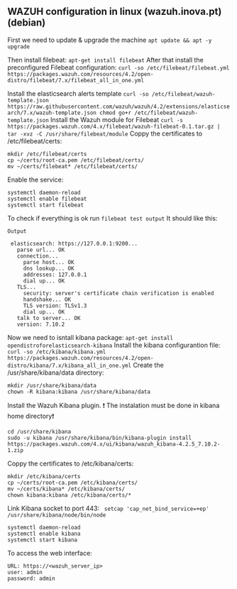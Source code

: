 ## WAZUH configuration in linux (wazuh.inova.pt)(debian)


First we need to update & upgrade the machine ``apt update && apt -y upgrade``

Then install filebeat: ``apt-get install filebeat``
After that install the preconfigured Filebeat configuration: ``curl -so /etc/filebeat/filebeat.yml https://packages.wazuh.com/resources/4.2/open-distro/filebeat/7.x/filebeat_all_in_one.yml``

Install the elasticsearch alerts template ``curl -so /etc/filebeat/wazuh-template.json https://raw.githubusercontent.com/wazuh/wazuh/4.2/extensions/elasticsearch/7.x/wazuh-template.json
chmod go+r /etc/filebeat/wazuh-template.json``
Install the Wazuh module for Filebeat ``curl -s https://packages.wazuh.com/4.x/filebeat/wazuh-filebeat-0.1.tar.gz | tar -xvz -C /usr/share/filebeat/module``
Coppy the certificates to /etc/filebeat/certs:
```
mkdir /etc/filebeat/certs
cp ~/certs/root-ca.pem /etc/filebeat/certs/
mv ~/certs/filebeat* /etc/filebeat/certs/
```
Enable the service:
```
systemctl daemon-reload
systemctl enable filebeat
systemctl start filebeat
```
To check if everything is ok run ``filebeat test output``
It should like this:
```
Output

 elasticsearch: https://127.0.0.1:9200...
   parse url... OK
   connection...
     parse host... OK
     dns lookup... OK
     addresses: 127.0.0.1
     dial up... OK
   TLS...
     security: server's certificate chain verification is enabled
     handshake... OK
     TLS version: TLSv1.3
     dial up... OK
   talk to server... OK
   version: 7.10.2
   ```
   Now we need to isntall kibana package: ``apt-get install opendistroforelasticsearch-kibana``
   Install the kibana configurantion file: ``curl -so /etc/kibana/kibana.yml https://packages.wazuh.com/resources/4.2/open-distro/kibana/7.x/kibana_all_in_one.yml``
   Create the /usr/share/kibana/data directory:
   ```
mkdir /usr/share/kibana/data
chown -R kibana:kibana /usr/share/kibana/data
```
Install the Wazuh Kibana plugin.
❗ The instalation must be done in kibana home directory❗
```
cd /usr/share/kibana
sudo -u kibana /usr/share/kibana/bin/kibana-plugin install https://packages.wazuh.com/4.x/ui/kibana/wazuh_kibana-4.2.5_7.10.2-1.zip
```
Coppy the certificates to /etc/kibana/certs:
```
mkdir /etc/kibana/certs
cp ~/certs/root-ca.pem /etc/kibana/certs/
mv ~/certs/kibana* /etc/kibana/certs/
chown kibana:kibana /etc/kibana/certs/*
```
Link Kibana socket to port 443: `` setcap 'cap_net_bind_service=+ep' /usr/share/kibana/node/bin/node`` 
```
systemctl daemon-reload
systemctl enable kibana
systemctl start kibana
```
To access the web interface:
```
URL: https://<wazuh_server_ip>
user: admin
password: admin
```
